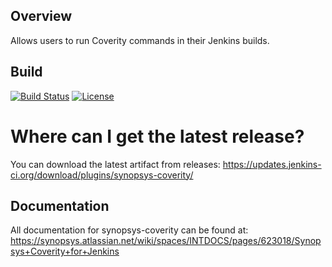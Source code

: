 ## Overview ##
Allows users to run Coverity commands in their Jenkins builds. 

## Build ##

[![Build Status](https://travis-ci.org/jenkinsci/synopsys-coverity-plugin.svg?branch=master)](https://travis-ci.org/jenkinsci/synopsys-coverity-plugin)
[![License](https://img.shields.io/badge/License-Apache%202.0-blue.svg)](https://opensource.org/licenses/Apache-2.0) 


# Where can I get the latest release?

You can download the latest artifact from releases: https://updates.jenkins-ci.org/download/plugins/synopsys-coverity/

## Documentation ##
All documentation for synopsys-coverity can be found at: https://synopsys.atlassian.net/wiki/spaces/INTDOCS/pages/623018/Synopsys+Coverity+for+Jenkins
